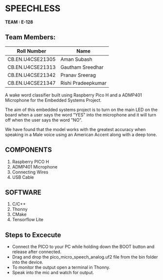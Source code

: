 # **SPEECHLESS**
**TEAM : E-128**

## Team Members:

| Roll Number          | Name                 |
|----------------------|----------------------|
| CB.EN.U4CSE21305     | Aman Subash          |
| CB.EN.U4CSE21313     | Gautham Sreedhar     |
| CB.EN.U4CSE21342     | Pranav Sreerag       |
| CB.EN.U4CSE21347     | Rishi Pradeepkumar   |


A wake word classifier built using Raspberry Pico H and a ADMP401 Microphone for the Embedded Systems Project.

The aim of this embedded systems project is to turn on the main LED on the board when a user says the word "YES" into the microphone and it will turn off when the user says the word "NO".

We have found that the model works with the greatest accuracy when speaking in a Male voice using an American Accent along with a deep tone.

## COMPONENTS

1. Raspberry PICO H
2. ADMP401 Microphone
3. Connecting Wires
4. USB Cable

## SOFTWARE

1. C/C++
2. Thonny
3. CMake
4. Tensorflow Lite

## Steps to Excecute
 * Connect the PICO to your  PC while holding down the BOOT button and release after connected.
 * Drag and drop the pico_micro_speech_analog.uf2 file from the bin folder into the device.
 * To monitor the output open a terminal in Thonny.
 * Speak into the mic and watch for output.
